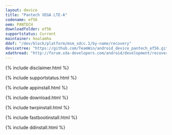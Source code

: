 ```yaml
---
layout: device
title: "Pantech VEGA LTE-A"
codename: ef56
oem: PANTECH
downloadfolder: ef56
supportstatus: Current
maintainer: hoalamha
ddof: "/dev/block/platform/msm_sdcc.1/by-name/recovery"
devicetree: "https://github.com/TeamWin/android_device_pantech_ef56.git"
xdathread: "http://forum.xda-developers.com/android/development/recovery-twrp-3-0-2-0-pantech-sky-vega-t3509479"
---
```


{% include disclaimer.html %}

{% include supportstatus.html %}

{% include appinstall.html %}

{% include download.html %}

{% include twrpinstall.html %}

{% include fastbootinstall.html %}

{% include ddinstall.html %}

